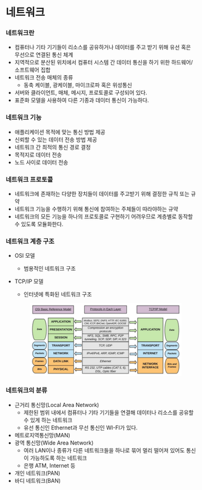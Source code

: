 # 네트워크

### 네트워크란

* 컴퓨터나 기타 기기들이 리소스를 공유하거나 데이터를 주고 받기 위해 유선 혹은 무선으로 연결된 통신 체계
* 지역적으로 분산된 위치에서 컴퓨터 시스템 간 데이터 통신을 하기 위한 하드웨어/소프트웨어 집합
* 네트워크 전송 매체의 종류
  * 동축 케이블, 광케이블, 마이크로파 혹은 위성통신
* 서버와 클라이언트, 매체, 메시지, 프로토콜로 구성되어 있다.
* 표준화 모델을 사용하여 다른 기종과 데이터 통신이 가능하다.

### 네트워크 기능

* 애플리케이션 목적에 맞는 통신 방법 제공
* 신뢰할 수 있는 데이터 전송 방법 제공
* 네트워크 간 최적의 통신 경로 결정
* 목적지로 데이터 전송
* 노드 사이로 데이터 전송

### 네트워크 프로토콜

* 네트워크에 존재하는 다양한 장치들이 데이터를 주고받기 위해 결정한 규칙 또는 규약
* 네트워크 기능을 수행하기 위해 통신에 참여하는 주체들이 따라야하는 규약
* 네트워크의 모든 기능을 하나의 프로토콜로 구현하기 어려우므로 계층별로 동작할 수 있도록 모듈화한다.

### 네트워크 계층 구조

* OSI 모델
  * 범용적인 네트워크 구조
*   TCP/IP 모델

    * 인터넷에 특화된 네트워크 구조

    <figure><img src="../../.gitbook/assets/image (2) (1) (1) (1) (1).png" alt=""><figcaption></figcaption></figure>

### 네트워크의 분류

* 근거리 통신망(Local Area Network)
  * 제한된 범위 내에서 컴퓨터나 기타 기기들을 연결해 데이터나 리소스를 공유할 수 있게 하는 네트워크
  * 유선 통신인 Ethernet과 무선 통신인 WI-FI가 있다.
* 메트로지역통신망(MAN)
* 광역 통신망(Wide Area Network)
  * 여러 LAN이나 종류가 다른 네트워크들을 하나로 묶어 멀리 떨어져 있어도 통신이 가능하도록 하는 네트워크
  * 은행 ATM, Internet 등
* 개인 네트워크(PAN)
* 바디 네트워크(BAN)
